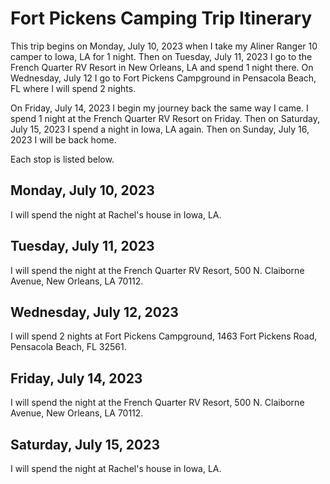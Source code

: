 # Fort Pickens Camping Trip Itinerary

This trip begins on Monday, July 10, 2023 when I take my Aliner Ranger 10 camper to Iowa, LA for 1 night. Then on Tuesday, July 11, 2023 I go to the French Quarter RV Resort in New Orleans, LA and spend 1 night there. On Wednesday, July 12 I go to Fort Pickens Campground in Pensacola Beach, FL where I will spend 2 nights.

On Friday, July 14, 2023 I begin my journey back the same way I came. I spend 1 night at the French Quarter RV Resort on Friday. Then on Saturday, July 15, 2023 I spend a night in Iowa, LA again. Then on Sunday, July 16, 2023 I will be back home.

Each stop is listed below.


## Monday, July 10, 2023

I will spend the night at Rachel's house in Iowa, LA.


## Tuesday, July 11, 2023

I will spend the night at the French Quarter RV Resort, 500 N. Claiborne Avenue, New Orleans, LA 70112.


## Wednesday, July 12, 2023

I will spend 2 nights at Fort Pickens Campground, 1463 Fort Pickens Road, Pensacola Beach, FL 32561.


## Friday, July 14, 2023

I will spend the night at the French Quarter RV Resort, 500 N. Claiborne Avenue, New Orleans, LA 70112.


## Saturday, July 15, 2023

I will spend the night at Rachel's house in Iowa, LA.

